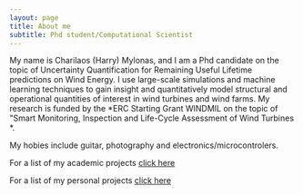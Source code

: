 ```yaml
---
layout: page
title: About me
subtitle: Phd student/Computational Scientist
---
```


My name is Charilaos (Harry) Mylonas, and I am a Phd candidate on the topic of Uncertainty Quantification for Remaining Useful Lifetime predictions on Wind Energy. 
I use large-scale simulations and machine learning techniques to gain insight and quantitatively model structural and operational quantities of interest in wind turbines and wind farms.
My research is funded by the *ERC Starting Grant WINDMIL on the topic of  "Smart Monitoring, Inspection and Life-Cycle Assessment of Wind Turbines *. 

My hobies include guitar, photography and electronics/microcontrolers.

For a list of my academic projects [click here](https://mylonasc.github.io/tags/#PhD)

For a list of my personal projects [click here](https://mylonasc.github.io/tags/#personal)



